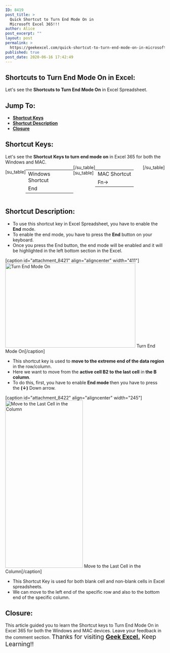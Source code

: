 ```yaml
---
ID: 8419
post_title: >
  Quick Shortcut to Turn End Mode On in
  Microsoft Excel 365!!!
author: Alice
post_excerpt: ""
layout: post
permalink: >
  https://geekexcel.com/quick-shortcut-to-turn-end-mode-on-in-microsoft-excel-365/
published: true
post_date: 2020-06-16 17:42:49
---
```

<h2>Shortcuts to Turn End Mode On in Excel:</h2>
Let's see the <strong>Shortcuts to Turn End Mode On</strong> in Excel Spreadsheet.
<h2>Jump To:</h2>
<ul>
 	<li><strong><a href="#1">Shortcut Keys</a></strong></li>
 	<li><strong><a href="#2">Shortcut Description</a></strong></li>
 	<li><strong><a href="#3">Closure</a></strong></li>
</ul>
<h2 id="1">Shortcut Keys:</h2>
Let's see the <strong>Shortcut Keys to turn end mode on</strong> in Excel 365 for both the Windows and MAC.
<div style="display: flex;">

[su_table]
<table>
<tbody>
<tr>
<td>Windows Shortcut</td>
</tr>
<tr>
<td style="display: flex;"><span class="key-flex"><span class="win-key"><span class="custom-span-key">End</span></span></span></td>
</tr>
</tbody>
</table>
[/su_table]
[su_table]
<table style="float: right;">
<tbody>
<tr>
<td>MAC Shortcut</td>
</tr>
<tr>
<td style="display: flex;"><span class="key-flex"><span class="mac-key"><span class="custom-span-key">Fn</span></span></span><span class="key-flex"><span class="mac-key"><span class="custom-span-key">→</span></span></span></td>
</tr>
</tbody>
</table>
[/su_table]

</div>
<h2 id="2">Shortcut Description:</h2>
<ul>
 	<li>To use this shortcut key in Excel Spreadsheet, you have to enable the <strong>End</strong> mode.</li>
 	<li>To enable the end mode, you have to press the <strong>End</strong> button on your keyboard.</li>
 	<li>Once you press the End button, the end mode will be enabled and it will be highlighted in the left bottom section in the Excel.</li>
</ul>
[caption id="attachment_8421" align="aligncenter" width="411"]<img class="size-full wp-image-8421" src="https://geekexcel.com/wp-content/uploads/2020/06/Screenshot_45.png" alt="Turn End Mode On" width="411" height="267" /> Turn End Mode On[/caption]
<ul>
 	<li>This shortcut key is used to <strong>move to the extreme end of the data region</strong> in the row/column.</li>
 	<li>Here we want to move from the <strong>active cell B2 to the last cell</strong> in<strong> the B column</strong>.</li>
 	<li>To do this, first, you have to enable <strong>End mode </strong>then you have to press the <strong>(↓)</strong> Down arrow.</li>
</ul>
[caption id="attachment_8422" align="aligncenter" width="245"]<img class="size-full wp-image-8422" src="https://geekexcel.com/wp-content/uploads/2020/06/Screenshot_46.png" alt="Move to the Last Cell in the Column" width="245" height="529" /> Move to the Last Cell in the Column[/caption]
<ul>
 	<li>This Shortcut Key is used for both blank cell and non-blank cells in Excel spreadsheets.</li>
 	<li>We can move to the left end of the specific row and also to the bottom end of the specific column.</li>
</ul>
<h2 id="3">Closure:</h2>
This article guided you to learn the Shortcut keys to Turn End Mode On in Excel 365 for both the Windows and MAC devices. Leave your feedback in the comment section. <span style="font-size: 19px;">Thanks for visiting <strong><a href="https://geekexcel.com/">Geek Excel.</a></strong> Keep Learning!!</span>